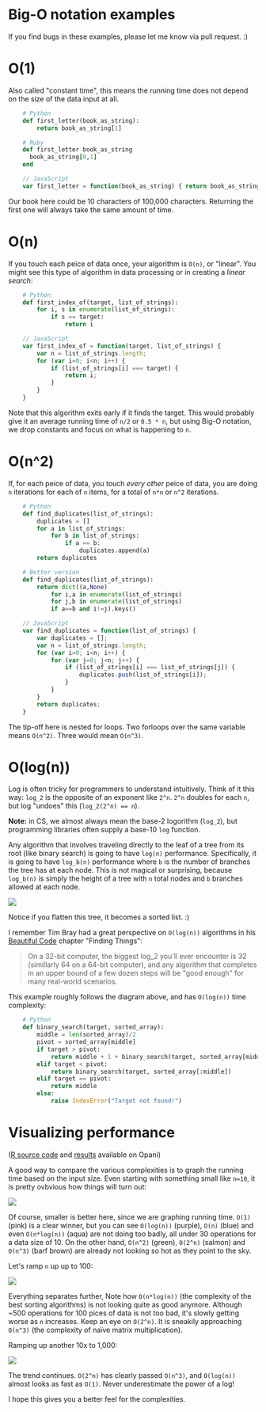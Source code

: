 # Big-O notation examples

If you find bugs in these examples, please let me know via pull request. :)

# O(1)

Also called "constant time", this means the running time does not depend on the
size of the data input at all.

```python
    # Python
    def first_letter(book_as_string):
        return book_as_string[1]
```

```ruby
    # Ruby
    def first_letter book_as_string
      book_as_string[0,1]
    end
```

```javascript
    // JavaScript
    var first_letter = function(book_as_string) { return book_as_string[0]; }
```

Our book here could be 10 characters of 100,000 characters. Returning the first 
one will always take the same amount of time.

# O(n)

If you touch each peice of data once, your algorithm is `O(n)`, or "linear". You might
see this type of algorithm in data processing or in creating a *linear search*:

```python
    # Python
    def first_index_of(target, list_of_strings):
        for i, s in enumerate(list_of_strings):
            if s == target:
                return i
```

```javascript
    // JavaScript
    var first_index_of = function(target, list_of_strings) {
        var n = list_of_strings.length;
        for (var i=0; i<n; i++) {
            if (list_of_strings[i] === target) {
                return i;
            }
        }
    }
```

Note that this algorithm exits early if it finds the target. This would probably
give it an average running time of `n/2` or `0.5 * n`, but using Big-O notation, 
we drop constants and focus on what is happening to `n`.

# O(n^2)

If, for each peice of data, you touch *every other* peice of data, you are doing
`n` iterations for each of `n` items, for a total of `n*n` or `n^2` iterations.

```python
    # Python
    def find_duplicates(list_of_strings):
        duplicates = []
        for a in list_of_strings:
            for b in list_of_strings:
                if a == b:
                    duplicates.append(a)
        return duplicates

    # Better version
    def find_duplicates(list_of_strings):
        return dict((a,None) 
            for i,a in enumerate(list_of_strings) 
            for j,b in enumerate(list_of_strings) 
            if a==b and i!=j).keys()
```

```javascript
    // JavaScript
    var find_duplicates = function(list_of_strings) {
        var duplicates = [];
        var n = list_of_strings.length;
        for (var i=0; i<n; i++) {
            for (var j=0; j<n; j++) {
                if (list_of_strings[i] === list_of_strings[j]) {
                    duplicates.push(list_of_strings[i]);
                }
            }
        }
        return duplicates;
    }
```

The tip-off here is nested for loops. Two forloops over the same variable means
`O(n^2)`. Three would mean `O(n^3)`.

    
# O(log(n))

Log is often tricky for programmers to understand intuitively. Think of it this
way: `log_2` is the opposite of an exponent like `2^n`. `2^n` doubles for each `n`, but
log "undoes" this (`log_2(2^n) == n`).

**Note:** in CS, we almost always mean the base-2 logorithm (`log_2`), but programming
libraries often supply a base-10 `log` function. 

Any algorithm that involves traveling directly to the leaf of a tree from its
root (like binary search) is going to have `log(n)` performance. Specifically,
it is going to have `log_b(n)` performance where `b` is the number of branches
the tree has at each node. This is not magical or surprising, because
`log_b(n)` is simply the height of a tree with `n` total nodes and `b` branches
allowed at each node.

![](https://github.com/generalassembly/cs-for-hackers/raw/master/week-03/binary_tree.png)

Notice if you flatten this tree, it becomes a sorted list. :)

I remember Tim Bray had a great perspective on `O(log(n))` algorithms in his
[Beautiful Code](http://shop.oreilly.com/product/9780596510046.do) chapter "Finding Things":

> On a 32-bit computer, the biggest log_2 you'll ever encounter is 32
> (simillarly 64 on a 64-bit computer), and any algorithm that completes in an
> upper bound of a few dozen steps will be "good enough" for many real-world
> scenarios.

This example roughly follows the diagram above, and has `O(log(n))`
time complexity:

```python
    # Python
    def binary_search(target, sorted_array):
        middle = len(sorted_array)/2
        pivot = sorted_array[middle]
        if target > pivot:
            return middle + 1 + binary_search(target, sorted_array[middle+1:])
        elif target < pivot:
            return binary_search(target, sorted_array[:middle])
        elif target == pivot:
            return middle
        else:
            raise IndexError("Target not found!")
```
            

# Visualizing performance

([R source code](http://opani.com/ryan/big-o/edit/) and [results](http://opani.com/ryan/big-o/833214592954/results/) available on Opani)

A good way to compare the various complexities is to graph the running time based
on the input size. Even starting with something small like `n=10`, it is pretty
ovbvious how things will turn out:

![](http://opani.com/ryan/big-o/833214592954/_figures/10_fig.795361665.png)

Of course, smaller is better here, since we are graphing running time. `O(1)` (pink) is 
a clear winner, but you can see `O(log(n))` (purple), `O(n)` (blue) and even `O(n*log(n))`
(aqua) are not doing too badly, all under 30 operations for a data size of 10. On the
other hand, `O(n^2)` (green), `O(2^n)` (salmon) and `O(n^3)` (barf brown) are already not
looking so hot as they point to the sky.

Let's ramp `n` up up to 100:

![](http://opani.com/ryan/big-o/833214592954/_figures/100_fig.240384150.png)

Everything separates further, Note how `O(n*log(n))` (the complexity of the best
sorting algorithms) is not looking quite as good anymore. Although ~500 operations
for 100 pices of data is not too bad, it's slowly getting worse as `n` increases.
Keep an eye on `O(2^n)`. It is sneakily approaching `O(n^3)` (the complexity of
naïve matrix multiplication).

Ramping up another 10x to 1,000:

![](http://opani.com/ryan/big-o/833214592954/_figures/1000_fig.477226108.png)

The trend continues. `O(2^n)` has clearly passed `O(n^3)`, and `O(log(n))` almost looks
as fast as `O(1)`. Never underestimate the power of a log!

I hope this gives you a better feel for the complexities.



